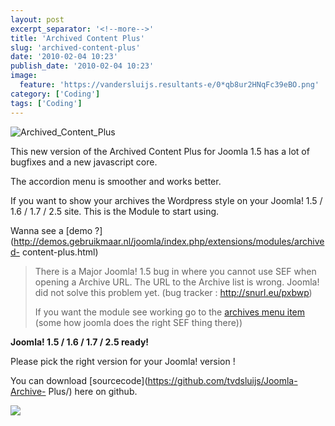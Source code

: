 ```yaml
---
layout: post
excerpt_separator: '<!--more-->'
title: 'Archived Content Plus'
slug: 'archived-content-plus'
date: '2010-02-04 10:23'
publish_date: '2010-02-04 10:23'
image:
  feature: 'https://vandersluijs.resultants-e/0*qb8ur2HNqFc39eBO.png'
category: ['Coding']
tags: ['Coding']
---
```

![Archived_Content_Plus](https://vandersluijs.resultants-e/0*qb8ur2HNqFc39eBO.png)

This new version of the Archived Content Plus for Joomla 1.5 has a lot of
bugfixes and a new javascript core.  
  
  
  
The accordion menu is smoother and works better.  
  
  
If you want to show your archives the Wordpress style on your Joomla! 1.5 /
1.6 / 1.7 / 2.5 site. This is the Module to start using.  
  
Wanna see a [demo
?](http://demos.gebruikmaar.nl/joomla/index.php/extensions/modules/archived-
content-plus.html)

> There is a Major Joomla! 1.5 bug in where you cannot use SEF when opening a
Archive URL. The URL to the Archive list is wrong. Joomla! did not solve this
problem yet. (bug tracker : <http://snurl.eu/pxbwp>)  
>  
> If you want the module see working go to the [archives menu
item](http://www.blogger.com/index.php/archives.html) (some how joomla does
the right SEF thing there))

 **Joomla! 1.5 / 1.6 / 1.7 / 2.5 ready!**  
  
Please pick the right version for your Joomla! version !  
  
You can download [sourcecode](https://github.com/tvdsluijs/Joomla-Archive-
Plus/) here on github.

![](https://vandersluijs.resultants-e/0*UQqwy7xIC5gdjo6a.gif)

